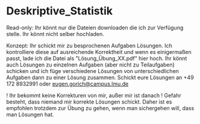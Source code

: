 # Deskriptive_Statistik

Read-only: Ihr könnt nur die Dateien downloaden die ich zur Verfügung stelle. Ihr könnt nicht selber hochladen.

Konzept: Ihr schickt mir zu besprochenen Aufgaben Lösungen. Ich kontrolliere diese auf ausreichende Korrektheit und 
wenn es einigermaßen passt, lade ich die Datei als "Lösung_Übung_XX.pdf" hier hoch. 
Ihr könnt auch Lösungen zu einzelnen Aufgaben (aber nicht zu Teilaufgaben) schicken und 
ich füge verschiedene Lösungen von unterschiedlichen Aufgaben dann zu einer Lösung zusammen.
Schickt eure Lösungen an +49 172 8932991 oder eugen.gorich@campus.lmu.de

! Ihr bekommt keine Korrekturen von mir, außer mir ist danach
! Gefahr besteht, dass niemand mir korrekte Lösungen schickt. 
  Daher ist es empfohlen trotzdem zur Übung zu gehen, wenn man sichergehen will, dass man Lösungen hat.
 

